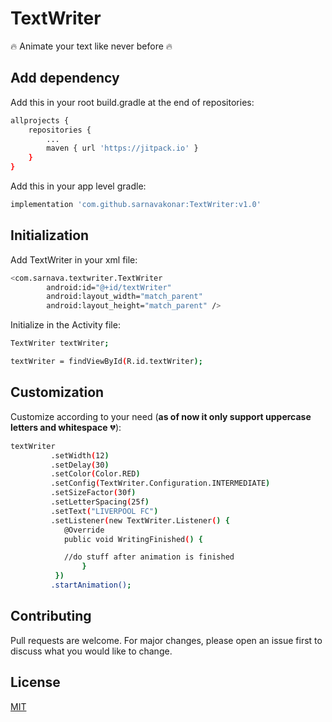# TextWriter
:fire: Animate your text like never before :fire:

## Add dependency

Add this in your root build.gradle at the end of repositories:

```bash
allprojects {
	repositories {
		...
		maven { url 'https://jitpack.io' }
	}
}		
```
Add this in your app level gradle:

```bash
implementation 'com.github.sarnavakonar:TextWriter:v1.0'
```

## Initialization

Add TextWriter in your xml file:

```bash
<com.sarnava.textwriter.TextWriter
        android:id="@+id/textWriter"
        android:layout_width="match_parent"
        android:layout_height="match_parent" />
```

Initialize in the Activity file:

```bash
TextWriter textWriter;

textWriter = findViewById(R.id.textWriter);
```

## Customization

Customize according to your need (**as of now it only support uppercase letters and whitespace** :broken_heart:):

```bash
textWriter
         .setWidth(12)
         .setDelay(30)
         .setColor(Color.RED)
         .setConfig(TextWriter.Configuration.INTERMEDIATE)
         .setSizeFactor(30f)
         .setLetterSpacing(25f)
         .setText("LIVERPOOL FC")
         .setListener(new TextWriter.Listener() {
          	@Override
          	public void WritingFinished() {

			//do stuff after animation is finished
                }
          })
         .startAnimation();
```

## Contributing
Pull requests are welcome. For major changes, please open an issue first to discuss what you would like to change.

## License
[MIT](https://choosealicense.com/licenses/mit/)
